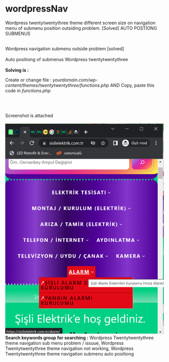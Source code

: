 # wordpressNav

Wordpress twentytwentythree theme different screen size on navigation menu of submenu position outsiding problem. [Solved] AUTO POSTİONG SUBMENUS </br></br>

Wordpress navigation submenu outside problem [solved]</br></br>
Auto positiong of submenus Wordpress twentytwentythree</br></br>
<strong>Solving is : </strong></br>
<p>Create or change file : <i>yourdomain.com/wp-content/themes/twentytwentythree/functions.php</i> AND Copy, paste this code in <i>functions.php</i> </p></br></br> 

Screenshot is attached</br></br>
<img src='https://github.com/ayhanhzr/wordpressNav/blob/main/ss.png' />
<strong>Search keywords group for searching :</strong> Wordpress Twentytwentythree theme navigation sub menu problem / issuue, Wordpress Twentytwentythree theme navigation not working, Wordpress Twentytwentythree theme navigation submenu auto positiong 

